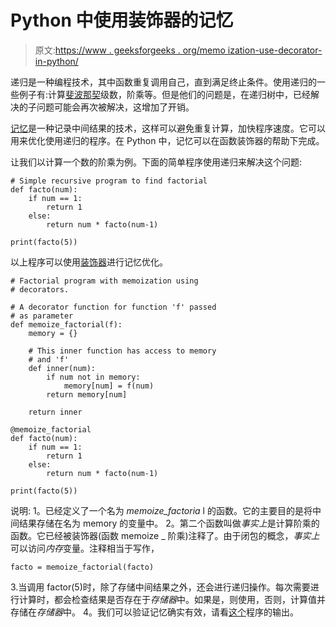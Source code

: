 # Python 中使用装饰器的记忆

> 原文:[https://www . geeksforgeeks . org/memo ization-use-decorator-in-python/](https://www.geeksforgeeks.org/memoization-using-decorators-in-python/)

递归是一种编程技术，其中函数重复调用自己，直到满足终止条件。使用递归的一些例子有:计算[斐波那契](https://www.geeksforgeeks.org/program-for-nth-fibonacci-number/)级数，阶乘等。但是他们的问题是，在递归树中，已经解决的子问题可能会再次被解决，这增加了开销。

[记忆](https://www.geeksforgeeks.org/memoization-1d-2d-and-3d/)是一种记录中间结果的技术，这样可以避免重复计算，加快程序速度。它可以用来优化使用递归的程序。在 Python 中，记忆可以在函数装饰器的帮助下完成。

让我们以计算一个数的阶乘为例。下面的简单程序使用递归来解决这个问题:

```
# Simple recursive program to find factorial
def facto(num):
    if num == 1:
        return 1
    else:
        return num * facto(num-1)

print(facto(5))
```

以上程序可以使用[装饰器](https://www.geeksforgeeks.org/function-decorators-in-python-set-1-introduction/)进行记忆优化。

```
# Factorial program with memoization using
# decorators.

# A decorator function for function 'f' passed
# as parameter
def memoize_factorial(f):
    memory = {}

    # This inner function has access to memory
    # and 'f'
    def inner(num):
        if num not in memory:         
            memory[num] = f(num)
        return memory[num]

    return inner

@memoize_factorial
def facto(num):
    if num == 1:
        return 1
    else:
        return num * facto(num-1)

print(facto(5))
```

说明:
1。已经定义了一个名为 *memoize_factoria* l 的函数。它的主要目的是将中间结果存储在名为 memory 的变量中。
2。第二个函数叫做*事实上*是计算阶乘的函数。它已经被装饰器(函数 memoize _ 阶乘)注释了。由于闭包的概念，*事实上*可以访问*内存*变量。注释相当于写作，

```
facto = memoize_factorial(facto)

```

3.当调用 factor(5)时，除了存储中间结果之外，还会进行递归操作。每次需要进行计算时，都会检查结果是否存在于*存储器*中。如果是，则使用，否则，计算值并存储在*存储器*中。
4。我们可以验证记忆确实有效，请看[这个](https://ide.geeksforgeeks.org/5DjCwox4B9)程序的输出。